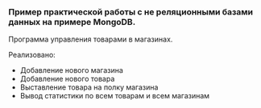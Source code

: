### Пример практической работы с не реляционными базами данных на примере MongoDB.
Программа управления товарами в магазинах.

Реализовано:
- Добавление нового магазина
- Добавление нового товара
- Выставление товара на полку магазина
- Вывод статистики по всем товарам и всем магазинам

